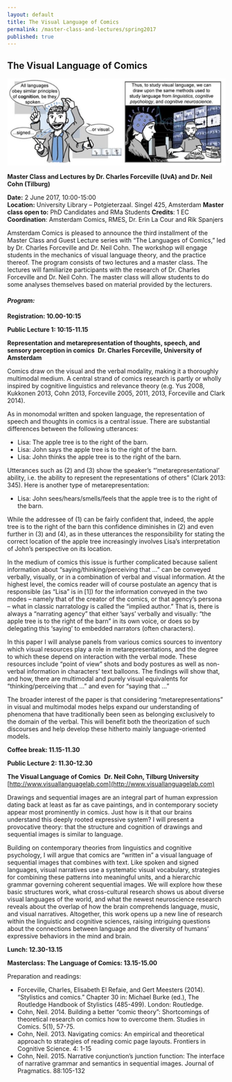 ```yaml
---
layout: default
title: The Visual Language of Comics
permalink: /master-class-and-lectures/spring2017
published: true
---
```


## The Visual Language of Comics

<img src="img/Cohn.jpg" alt="" width="685" />

__Master Class and Lectures by Dr. Charles Forceville (UvA) and Dr. Neil Cohn (Tilburg)__

__Date:__ 2 June 2017, 10:00-15:00  
__Location:__ University Library – Potgieterzaal. Singel 425, Amsterdam
__Master class open to:__ PhD Candidates and RMa Students
__Credits__: 1 EC
__Coordination__: Amsterdam Comics, RMES, Dr. Erin La Cour and Rik Spanjers

Amsterdam Comics is pleased to announce the third installment of the Master Class and Guest Lecture series with “The Languages of Comics,” led by Dr. Charles Forceville and Dr. Neil Cohn. The workshop will engage students in the mechanics of visual language theory, and the practice thereof. The program consists of two lectures and a master class. The lectures will familiarize participants with the research of Dr. Charles Forceville and Dr. Neil Cohn. The master class will allow students to do some analyses themselves based on material provided by the lecturers.


#### _Program:_

__Registration: 10.00-10:15__

__Public Lecture 1: 10:15-11.15__  

__Representation and metarepresentation of thoughts, speech, and sensory perception in comics __
__Dr. Charles Forceville, University of Amsterdam__

Comics draw on the visual and the verbal modality, making it a thoroughly multimodal medium. A central strand of comics research is partly or wholly inspired by cognitive linguistics and relevance theory (e.g. Yus 2008, Kukkonen 2013, Cohn 2013, Forceville 2005, 2011, 2013, Forceville and Clark 2014).

As in monomodal written and spoken language, the representation of speech and thoughts in comics is a central issue. There are substantial differences between the following utterances:

* Lisa: The apple tree is to the right of the barn.
* Lisa: John says the apple tree is to the right of the barn.
* Lisa: John thinks the apple tree is to the right of the barn.

Utterances such as (2) and (3) show the speaker’s “’metarepresentational’ ability, i.e. the ability to represent the representations of others” (Clark 2013: 345). Here is another type of metarepresentation:

* Lisa: John sees/hears/smells/feels that the apple tree is to the right of the barn.

While the addressee of (1) can be fairly confident that, indeed, the apple tree is to the right of the barn this confidence diminishes in (2) and even further in (3) and (4), as in these utterances the responsibility for stating the correct location of the apple tree increasingly involves Lisa’s interpretation of John’s perspective on its location.

In the medium of comics this issue is further complicated because salient information about “saying/thinking/perceiving that …” can be conveyed verbally, visually, or in a combination of verbal and visual information. At the highest level, the comics reader will of course postulate an agency that is responsible (as “Lisa” is in [1]) for the information conveyed in the two modes – namely that of the creator of the comics, or that agency’s persona – what in classic narratology is called the “implied author.” That is, there is always a “narrating agency” that either ’says’ verbally and visually: “the apple tree is to the right of the barn” in its own voice, or does so by delegating this ‘saying’ to embedded narrators (often characters).

In this paper I will analyse panels from various comics sources to inventory which visual resources play a role in metarepresentations, and the degree to which these depend on interaction with the verbal mode. These resources include “point of view” shots and body postures as well as non-verbal information in characters’ text balloons. The findings will show that, and how, there are multimodal and purely visual equivalents for “thinking/perceiving that …” and even for “saying that …”

The broader interest of the paper is that considering “metarepresentations” in visual and multimodal modes helps expand our understanding of phenomena that have traditionally been seen as belonging exclusively to the domain of the verbal. This will benefit both the theorization of such discourses and help develop these hitherto mainly language-oriented models.


__Coffee break: 11.15-11.30 __


__Public Lecture 2: 11.30-12.30__

__The Visual Language of Comics__
 __Dr. Neil Cohn, Tilburg University __
[http://www.visuallanguagelab.com](http://www.visuallanguagelab.com)

Drawings and sequential images are an integral part of human expression dating back at least as far as cave paintings, and in contemporary society appear most prominently in comics. Just how is it that our brains understand this deeply rooted expressive system? I will present a provocative theory: that the structure and cognition of drawings and sequential images is similar to language.

Building on contemporary theories from linguistics and cognitive psychology, I will argue that comics are “written in” a visual language of sequential images that combines with text. Like spoken and signed languages, visual narratives use a systematic visual vocabulary, strategies for combining these patterns into meaningful units, and a hierarchic grammar governing coherent sequential images. We will explore how these basic structures work, what cross-cultural research shows us about diverse visual languages of the world, and what the newest neuroscience research reveals about the overlap of how the brain comprehends language, music, and visual narratives. Altogether, this work opens up a new line of research within the linguistic and cognitive sciences, raising intriguing questions about the connections between language and the diversity of humans’ expressive behaviors in the mind and brain.

__Lunch: 12.30-13.15__

__Masterclass: The Language of Comics: 13.15-15.00__

Preparation and readings:

* Forceville, Charles, Elisabeth El Refaie, and Gert Meesters (2014). “Stylistics and comics.” Chapter 30 in: Michael Burke (ed.), The Routledge Handbook of Stylistics (485-499). London: Routledge.
* Cohn, Neil. 2014. Building a better “comic theory”: Shortcomings of theoretical research on comics how to overcome them. Studies in Comics. 5(1), 57-75.
* Cohn, Neil. 2013. Navigating comics: An empirical and theoretical approach to strategies of reading comic page layouts. Frontiers in Cognitive Science. 4: 1-15
* Cohn, Neil. 2015. Narrative conjunction’s junction function: The interface of narrative grammar and semantics in sequential images. Journal of Pragmatics. 88:105-132



